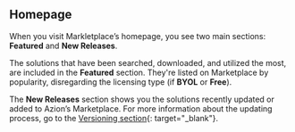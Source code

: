 ## Homepage

When you visit Markletplace’s homepage, you see two main sections: **Featured** and **New Releases**.

The solutions that have been searched, downloaded, and utilized the most, are included in the **Featured** section. They're listed on Marketplace by popularity, disregarding the licensing type (if **BYOL** or **Free**).

The **New Releases** section shows you the solutions recently updated or added to Azion’s Marketplace. For more information about the updating process, go to the [Versioning section](https://www.azion.com/en/documentation/products/marketplace#versioning){: target="_blank"}.